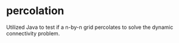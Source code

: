 # percolation
Utilized Java to test if a n-by-n grid percolates to solve the dynamic connectivity problem.

